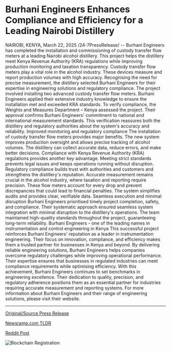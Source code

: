 # Burhani Engineers Enhances Compliance and Efficiency for a Leading Nairobi Distillery

NAIROBI, KENYA, March 22, 2025 /24-7PressRelease/ -- Burhani Engineers has completed the installation and commissioning of custody transfer flow meters at a leading Nairobi alcohol distillery. This project helps the distillery meet Kenya Revenue Authority (KRA) regulations while improving production monitoring and taxation transparency.  Custody transfer flow meters play a vital role in the alcohol industry. These devices measure and report production volumes with high accuracy. Recognising the need for precise measurement, the distillery selected Burhani Engineers for their expertise in engineering solutions and regulatory compliance.  The project involved installing two advanced custody transfer flow meters. Burhani Engineers applied their extensive industry knowledge to ensure the installation met and exceeded KRA standards. To verify compliance, the Weights and Measures Department – Kenya assessed the project. Their approval confirms Burhani Engineers' commitment to national and international measurement standards. This verification reassures both the distillery and regulatory authorities about the system's accuracy and reliability.  Improved monitoring and regulatory compliance  The installation of custody transfer flow meters provides major benefits. The new system improves production oversight and allows precise tracking of alcohol volumes. The distillery can collect accurate data, reduce errors, and make better decisions.   Compliance with Kenya Revenue Authority (KRA) regulations provides another key advantage. Meeting strict standards prevents legal issues and keeps operations running without disruption. Regulatory compliance builds trust with authorities and customers and strengthens the distillery's reputation.   Accurate measurement remains crucial in the alcohol industry, where taxation and reporting require precision. These flow meters account for every drop and prevent discrepancies that could lead to financial penalties. The system simplifies audits and provides clear, verifiable data.  Seamless execution and minimal disruption  Burhani Engineers prioritised timely project completion, safety, and compliance. Their systematic approach ensured seamless system integration with minimal disruption to the distillery's operations. The team maintained high-quality standards throughout the project, guaranteeing long-term reliability.  Burhani Engineers - one of the leading names in instrumentation and control engineering in Kenya  This successful project reinforces Burhani Engineers' reputation as a leader in instrumentation engineering. Their focus on innovation, compliance, and efficiency makes them a trusted partner for businesses in Kenya and beyond.  By delivering reliable engineering solutions, Burhani Engineers helps companies overcome regulatory challenges while improving operational performance. Their expertise ensures that businesses in regulated industries can meet compliance requirements while optimising efficiency.  With this achievement, Burhani Engineers continues to set benchmarks in engineering excellence. Their dedication to quality, precision, and regulatory adherence positions them as an essential partner for industries requiring accurate measurement and reporting systems.  For more information about Burhani Engineers and their range of engineering solutions, please visit their website. 

---

[Original/Source Press Release](https://www.24-7pressrelease.com/press-release/520867/burhani-engineers-enhances-compliance-and-efficiency-for-a-leading-nairobi-distillery)
                    

[Newsramp.com TLDR](https://newsramp.com/curated-news/burhani-engineers-installs-custody-transfer-flow-meters-at-nairobi-distillery/cad1d4cc20935b47fd84c140f6dcbfeb) 

 



[Reddit Post](https://www.reddit.com/r/newsramp/comments/1jh2yr7/burhani_engineers_installs_custody_transfer_flow/) 



![Blockchain Registration](https://cdn.newsramp.app/24-7PressRelease/qrcode/253/22/nuke1gNr.webp)